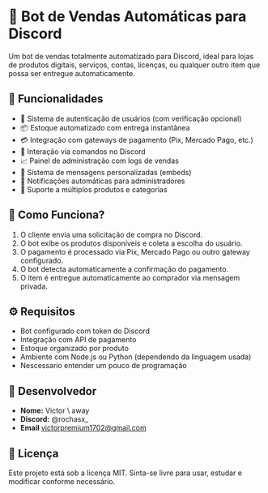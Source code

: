 # 🤖 Bot de Vendas Automáticas para Discord

Um bot de vendas totalmente automatizado para Discord, ideal para lojas de produtos digitais, serviços, contas, licenças, ou qualquer outro item que possa ser entregue automaticamente.

## 🚀 Funcionalidades

- 🔐 Sistema de autenticação de usuários (com verificação opcional)
- 📦 Estoque automatizado com entrega instantânea
- 💳 Integração com gateways de pagamento (Pix, Mercado Pago, etc.)
- 💬 Interação via comandos no Discord
- 📈 Painel de administração com logs de vendas
- 🎨 Sistema de mensagens personalizadas (embeds)
- 🔔 Notificações automáticas para administradores
- 📁 Suporte a múltiplos produtos e categorias

## 🧠 Como Funciona?

1. O cliente envia uma solicitação de compra no Discord.
2. O bot exibe os produtos disponíveis e coleta a escolha do usuário.
3. O pagamento é processado via Pix, Mercado Pago ou outro gateway configurado.
4. O bot detecta automaticamente a confirmação do pagamento.
5. O item é entregue automaticamente ao comprador via mensagem privada.

## ⚙️ Requisitos

- Bot configurado com token do Discord
- Integração com API de pagamento
- Estoque organizado por produto
- Ambiente com Node.js ou Python (dependendo da linguagem usada)
- Nescessario entender um pouco de programação 

## 👤 Desenvolvedor

- **Nome:** Victor \ away
- **Discord:** @rochasx_
- **Email** victorpremium1702@gmail.com

## 📄 Licença

Este projeto está sob a licença MIT. Sinta-se livre para usar, estudar e modificar conforme necessário.
